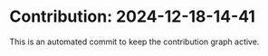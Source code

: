 # Contribution: 2024-12-18-14-41
This is an automated commit to keep the contribution graph active.
